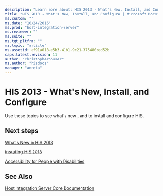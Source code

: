 ```yaml
---
description: "Learn more about: HIS 2013 - What's New, Install, and Configure"
title: "HIS 2013 - What's New, Install, and Configure | Microsoft Docs"
ms.custom: ""
ms.date: "10/24/2016"
ms.prod: "host-integration-server"
ms.reviewer: ""
ms.suite: ""
ms.tgt_pltfrm: ""
ms.topic: "article"
ms.assetid: af91a018-e5b3-41b1-9c21-375480ced52b
caps.latest.revision: 11
author: "christopherhouser"
ms.author: "hisdocs"
manager: "anneta"
---
```

# HIS 2013 - What's New, Install, and Configure
Use these topics to see what's new , and to install and configure HIS.  
  
## Next steps
 [What's New in HIS 2013](../install-and-config-guides/what-s-new-in-his-2013.md)  
  
 [Installing HIS 2013](../install-and-config-guides/installing-his-2013.md)  
  
 [Accessibility for People with Disabilities](../install-and-config-guides/accessibility-for-people-with-disabilities1.md)  
  
## See Also  
 [Host Integration Server Core Documentation](../core/host-integration-server-core-documentation.md)   
